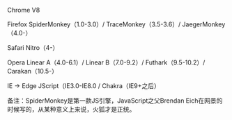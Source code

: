 Chrome V8

Firefox SpiderMonkey（1.0-3.0）/ TraceMonkey（3.5-3.6）/ JaegerMonkey（4.0-）

Safari Nitro（4-）

Opera Linear A（4.0-6.1）/ Linear B（7.0-9.2）/ Futhark（9.5-10.2）/ Carakan（10.5-）

IE -> Edge JScript（IE3.0-IE8.0 / Chakra（IE9+之后）

备注：SpiderMonkey是第一款JS引擎，JavaScript之父Brendan Eich在网景的时候写的，从某种意义上来说，火狐才是正统。